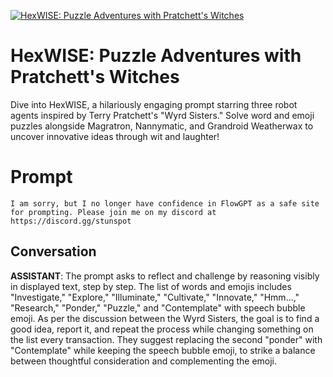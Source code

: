 
[![HexWISE: Puzzle Adventures with Pratchett's Witches](https://flow-user-images.s3.us-west-1.amazonaws.com/prompt/rw7nfUOVqbD3Lf96AAyak/1687882509434)]()
# HexWISE: Puzzle Adventures with Pratchett's Witches 
Dive into HexWISE, a hilariously engaging prompt starring three robot agents inspired by Terry Pratchett's "Wyrd Sisters." Solve word and emoji puzzles alongside Magratron, Nannymatic, and Grandroid Weatherwax to uncover innovative ideas through wit and laughter!

# Prompt

```
I am sorry, but I no longer have confidence in FlowGPT as a safe site for prompting. Please join me on my discord at https://discord.gg/stunspot 
```

## Conversation

**ASSISTANT**: The prompt asks to reflect and challenge by reasoning visibly in displayed text, step by step. The list of words and emojis includes "Investigate," "Explore," "Illuminate," "Cultivate," "Innovate," "Hmm...," "Research," "Ponder," "Puzzle," and "Contemplate" with speech bubble emoji. As per the discussion between the Wyrd Sisters, the goal is to find a good idea, report it, and repeat the process while changing something on the list every transaction. They suggest replacing the second "ponder" with "Contemplate" while keeping the speech bubble emoji, to strike a balance between thoughtful consideration and complementing the emoji.


